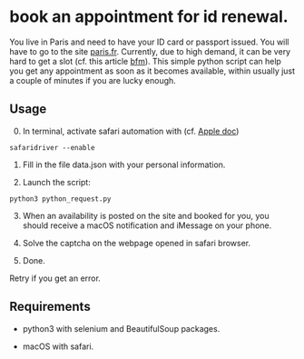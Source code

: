 # book an appointment for id renewal.
You live in Paris and need to have your ID card or passport issued. You will have to go to the site [paris.fr](https://teleservices.paris.fr/rdvtitres/jsp/site/Portal.jsp?page=appointmenttitresearch#). Currently, due to high demand, it can be very hard to get a slot (cf. this article [bfm](https://www.bfmtv.com/paris/carte-d-identite-passeport-embouteillage-a-paris-et-en-ile-de-france-pour-obtenir-un-rendez-vous_AV-202203300255.html)). This simple python script can help you get any appointment as soon as it becomes available, within usually just a couple of minutes if you are lucky enough.

## Usage

0. In terminal, activate safari automation with (cf. [Apple doc](https://developer.apple.com/documentation/webkit/testing_with_webdriver_in_safari))

```
safaridriver --enable
```

1. Fill in the file data.json with your personal information.

2. Launch the script:

```
python3 python_request.py
```

3. When an availability is posted on the site and booked for you, you should receive a macOS notification and iMessage on your phone.

4. Solve the captcha on the webpage opened in safari browser.

5. Done.

Retry if you get an error.

## Requirements

- python3 with selenium and BeautifulSoup packages.

- macOS with safari.
